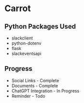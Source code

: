 # Carrot

## Python Packages Used
- slackclient
- python-dotenv
- flask
- slackeventsapi


## Progress
 - Social Links - Complete
 - Documents - Complete
 - ChatGPT Integration - In Progress
 - Reminder - Todo